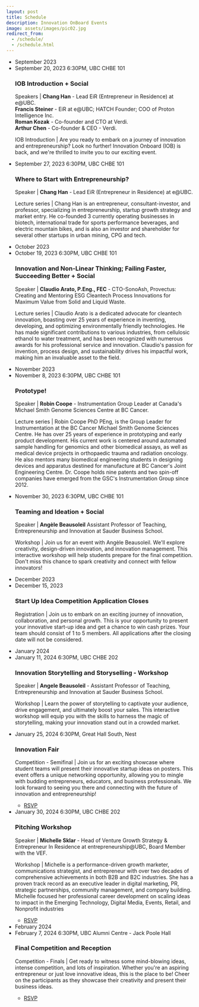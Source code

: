 ```yaml
---
layout: post
title: Schedule
description: Innovation OnBoard Events
image: assets/images/pic02.jpg
redirect_from:
  - /schedule/
  - /schedule.html
---
```


<div class="row">
        <div class="12u$(small)">
            <ul class="timeline">
                <li class="timeline-item period">
                    <div class="timeline-info"></div>
                    <div class="timeline-marker-i"></div>
                    <div class="timeline-content">
                        <span class="button timeline-title header-inner">September 2023</span>
                    </div>
                </li>
                <li class="timeline-item">
                    <div class="timeline-info">
                        <span>September 20, 2023</span>
                      <span class="timeline-time">6:30PM, UBC CHBE 101</span>
                    </div>
                    <div class="timeline-marker"></div>
                    <div class="timeline-content">
                        <h3 class="timeline-title">IOB Introduction + Social</h3>
                        <p>
                            <span class="timeline-desc">Speakers</span> | <b>Chang Han</b> - Lead EiR (Entrepreneur in Residence) at e@UBC.<br>
                            <b>Francis Steiner</b> - EiR at e@UBC; HATCH Founder; COO of Proton Intelligence Inc.<br>
                            <b>Roman Kozak</b> - Co-founder and CTO at Verdi.<br>
                            <b>Arthur Chen</b> - Co-founder & CEO - Verdi.
                        </p>
                    </div>
                      <p><span class="timeline-desc">IOB Introduction</span>  | Are you ready to embark on a journey of innovation and entrepreneurship? Look no further! Innovation Onboard (IOB) is back, and we're thrilled to invite you to our exciting event.</p>
                </li>
                <li class="timeline-item">
                    <div class="timeline-info">
                        <span>September 27, 2023</span>
                        <span class="timeline-time">6:30PM, UBC CHBE 101</span>
                    </div>
                    <div class="timeline-marker"></div>
                    <div class="timeline-content">
                        <h3 class="timeline-title"> Where to Start with Entrepreneurship?</h3>
                         <p><span class="timeline-desc">Speaker</span> | <b>Chang Han</b> - Lead EiR (Entrepreneur in Residence) at e@UBC.</p>
                        <p><span class="timeline-desc">Lecture series</span> | Chang Han is an entrepreneur, consultant-investor, and professor, specializing in entrepreneurship, startup growth strategy and market entry. He co-founded 3 currently operating businesses in biotech, international trade for sports performance beverages, and electric mountain bikes, and is also an investor and shareholder for several other startups in urban mining, CPG and tech.
                        </p>
                          <!-- <ul class="actions">
                    <li><a href="https://www.eventbrite.ca/e/where-to-start-with-entrepreneurship-tickets-720538248297?aff=oddtdtcreator" target="_blank" class="button special fit">RSVP</a></li>
                        </ul> -->
                    </div>
                     </li>
                <li class="timeline-item period">
                    <div class="timeline-info"></div>
                    <div class="timeline-marker"></div>
                    <div class="timeline-content">
                        <span class="button timeline-title header-inner">October 2023</span>
                    </div>
                </li>
                <li class="timeline-item">
                    <div class="timeline-info">
                        <span>October 19, 2023</span>
                        <span class="timeline-time">6:30PM, UBC CHBE 101</span>
                    </div>
                    <div class="timeline-marker"></div>
                    <div class="timeline-content">
                        <h3 class="timeline-title">Innovation and Non-Linear Thinking; Failing Faster, Succeeding Better + Social </h3>
                         <p><span class="timeline-desc">Speaker</span> | <b>Claudio Arato, P.Eng., FEC</b> - CTO-SonoAsh, Provectus: Creating and Mentoring ESG Cleantech Process Innovations for Maximum Value from Solid and Liquid Waste.</p>
                        <p><span class="timeline-desc">Lecture series</span> | Claudio Arato is a dedicated advocate for cleantech innovation, boasting over 25 years of experience in inventing, developing, and optimizing environmentally friendly technologies. He has made significant contributions to various industries, from cellulosic ethanol to water treatment, and has been recognized with numerous awards for his professional service and innovation. Claudio's passion for invention, process design, and sustainability drives his impactful work, making him an invaluable asset to the field.</p>
                           <!-- <ul class="actions">
                    <li><a href="https://www.eventbrite.ca/e/innovation-and-non-linear-thinking-social-and-pizza-tickets-727026875957?aff=oddtdtcreator" target="_blank" class="button special fit">RSVP</a></li>
                        </ul> -->
                        </div>
                </li>
                <!-- <li class="timeline-item">
                    <div class="timeline-info">
                        <span>October 26, 2023</span>
                        <span class="timeline-time">6:00PM, UBC CHBE 202</span>
                    </div>
                    <div class="timeline-marker"></div>
                    <div class="timeline-content">
                        <h3 class="timeline-title">Innovation and Non-Linear Thinking; Failing Faster, Succeeding Better</h3>
                         <p>Coming Soon...</p>
                        <p><span class="timeline-desc"> Mentor and student mixer</span> | So you want to start your venture tackling an important problem, but don't know where to find the challenges?  Or, perhaps, you are looking to mingle  with industry professionals and fellow-entrepreneurs? Then the Mentor and Student Mixer is just for you! The night will consist of some ice breaker events such as "speed dating" sessions between mentors and students  followed up by a networking session with full catering and drinks provided. At the sesion, invited professionals will share their ideas and challenges they experience in their industry. </p>
                    </div>
                </li> -->
                <li class="timeline-item period">
                    <div class="timeline-info"></div>
                    <div class="timeline-marker"></div>
                    <div class="timeline-content">
                        <span class="button timeline-title header-inner">November 2023</span>
                    </div>
                </li>
                <li class="timeline-item">
                    <div class="timeline-info">
                        <span>November 8, 2023</span>
                         <span class="timeline-time">6:30PM, UBC CHBE 101</span>
                    </div>
                    <div class="timeline-marker"></div>
                    <div class="timeline-content">
                        <h3 class="timeline-title">Prototype!</h3>
                       <p><span class="timeline-desc">Speaker</span> | <b>Robin Coope</b> - Instrumentation Group Leader at Canada's Michael Smith Genome Sciences Centre at BC Cancer.</p>
                        <p><span class="timeline-desc">Lecture series</span> | Robin Coope PhD PEng, is the Group Leader for Instrumentation at the BC Cancer Michael Smith Genome Sciences Centre. He has over 25 years of experience in prototyping and early product development. His current work is centered around automated sample handling for genomics and other biomedical assays, as well as medical device projects in orthopaedic trauma and radiation oncology. He also mentors many biomedical engineering students in designing devices and apparatus destined for manufacture at BC Cancer's Joint Engineering Centre. Dr. Coope holds nine patents and two spin-off companies have emerged from the GSC's Instrumentation Group since 2012.</p> 
                          <!-- <ul class="actions">
                    <li><a href="https://www.eventbrite.ca/e/prototyping-for-products-and-instrumentation-tickets-727044588937?aff=oddtdtcreator" target="_blank" class="button special fit">RSVP</a></li>
                        </ul> -->
                    </div>
                </li>
                 <li class="timeline-item">
                    <div class="timeline-info">
                        <span>November 30, 2023</span>
                         <span class="timeline-time">6:30PM, UBC CHBE 101</span>
                    </div>
                    <div class="timeline-marker"></div>
                    <div class="timeline-content">
                        <h3 class="timeline-title">Teaming and Ideation + Social</h3>
                       <p><span class="timeline-desc">Speaker</span> | <b>Angèle Beausoleil</b> Assistant Professor of Teaching, Entrepreneurship and Innovation at Sauder Business School.</p>
                        <p><span class="timeline-desc">Workshop</span> | Join us for an event with Angèle Beausoleil. We'll explore creativity, design-driven innovation, and innovation management. This interactive workshop will help students prepare for the final competition. Don't miss this chance to spark creativity and connect with fellow innovators! </p> 
                          <!-- <ul class="actions">
                    <li><a href="https://www.eventbrite.ca/e/teaming-and-ideation-tickets-748077238157?aff=oddtdtcreator" target="_blank" class="button special fit">RSVP</a></li>
                        </ul> -->
                    </div>
                </li>
                <!-- <li class="timeline-item">
                    <div class="timeline-info">
                        <span>November 30, 2023</span>
                    </div>
                    <div class="timeline-marker"></div>
                    <div class="timeline-content">
                        <h3 class="timeline-title"><b>Start Up Idea Competition Application Closes</b></h3>
                        <p><span class="timeline-desc">Registration</span> | Join us to embark on an exciting journey of innovation, collaboration, and personal growth. This is your chance to present your innovative start-up idea and win cash prizes. Your team should consist of 1 to 5 members. All applications after the closing date will not be considered.</p>
                         <ul class="actions">
                    <li><a href="https://docs.google.com/forms/d/e/1FAIpQLSfkHvjyR-NZ-VncQWREHw_tvhDVlANN-Ga6i-bJKWxluCebdw/viewform" target="_blank" class="button special fit">Register</a></li>
                        </ul>
                    </div> -->
                <!-- </li>
                <li class="timeline-item">
                    <div class="timeline-info">
                        <span>November 16, 2023</span>
                        <span class="timeline-time">5PM, UBC CHBE 202</span>
                    </div>
                    <div class="timeline-marker"></div>
                    <div class="timeline-content">
                        <h3 class="timeline-title">UBC Entrepeneur Speaker Series + Social; Female Led Ventures</h3>
                        <p>Coming Soon...</p>
                    </div>
                </li>
                 <li class="timeline-item">
                    <div class="timeline-info">
                        <span>November 30, 2023</span>
                        <span class="timeline-time">5PM, UBC CHBE 202</span>
                    </div>
                    <div class="timeline-marker"></div>
                    <div class="timeline-content">
                        <h3 class="timeline-title">Prototype!</h3>
                        <p>Coming Soon...</p>
                    </div>
                </li> -->
                 <li class="timeline-item period">
                    <div class="timeline-info"></div>
                    <div class="timeline-marker"></div>
                    <div class="timeline-content">
                        <span class="button timeline-title header-inner">December 2023</span>
                    </div>
                </li> 
                <!-- <li class="timeline-item">
                    <div class="timeline-info">
                        <span>December 7, 2023</span>
                        <span class="timeline-time">6:30PM, UBC CHBE 101</span>
                    </div>
                    <div class="timeline-marker"></div>
                    <div class="timeline-content">
                        <h3 class="timeline-title">Intellectual Property</h3>
                        <p><span class="timeline-desc">Speaker</span> | <b>Cynthia Shippman</b> - Industrial Technology Advisor at National Research Council Canada.</p>
                        <p><span class="timeline-desc">Lecture series</span> | Learn the basics about intellectual property including associated costs, why you need it and why it's important. Learn how to properly read, understand and "go-around" the patent claims. Cynthia, Avigilon's Intellectual Property Manager, brings over 20 years of experience in innovation management, intellectual property strategy, and research. Prior to her role at Avigilon in 2015, she served as an in-house patent agent at SWITCH Materials, UBC's University-Industry Liaison Office, and Gowlings law firm. Cynthia's contributions at UBC led to the founding of several spinoff companies, and she is a recognized IP Discussion Leader, speaker, and Canadian and US-registered Patent Agent.</p>
                        <ul class="actions">
                    <li><a href="https://www.eventbrite.ca/e/intellectual-property-tickets-727049363217?aff=oddtdtcreator" target="_blank" class="button special fit">RSVP</a></li>
                        </ul>
                    </div>
                </li> -->
                  <li class="timeline-item">
                    <div class="timeline-info">
                        <span>December 15, 2023</span>
                    </div>
                    <div class="timeline-marker"></div>
                    <div class="timeline-content">
                        <h3 class="timeline-title"><b>Start Up Idea Competition Application Closes</b></h3>
                        <p><span class="timeline-desc">Registration</span> | Join us to embark on an exciting journey of innovation, collaboration, and personal growth. This is your opportunity to present your innovative start-up idea and get a chance to win cash prizes. Your team should consist of 1 to 5 members. All applications after the closing date will not be considered.</p>
                         <!-- <ul class="actions">
                    <li><a href="https://docs.google.com/forms/d/e/1FAIpQLSfkHvjyR-NZ-VncQWREHw_tvhDVlANN-Ga6i-bJKWxluCebdw/viewform" target="_blank" class="button special fit">Register</a></li>
                        </ul> -->
                    </div>
                    </li>
                <li class="timeline-item period">
                    <div class="timeline-info"></div>
                    <div class="timeline-marker"></div>
                    <div class="timeline-content">
                        <span class="button timeline-title header-inner">January 2024</span>
                    </div>
                </li>
                  <li class="timeline-item">
                    <div class="timeline-info">
                        <span>January 11, 2024</span>
			    <span class="timeline-time">6:30PM, UBC CHBE 202</span>
                    </div>
                    <div class="timeline-marker"></div>
                    <div class="timeline-content">
                        <h3 class="timeline-title">Innovation Storytelling and Storyselling - Workshop</h3>
                       <p><span class="timeline-desc">Speaker</span> | <b>Angele Beausoleil</b> - Assistant Professor of Teaching, Entrepreneurship and Innovation at Sauder Business School.</p>
                        <p><span class="timeline-desc">Workshop</span> | Learn the power of storytelling to captivate your audience, drive engagement, and ultimately boost your sales. This interactive workshop will equip you with the skills to harness the magic of storytelling, making your innovation stand out in a crowded market.
                        </p>
                        <!-- <ul class="actions">
                    <li><a href="https://www.eventbrite.ca/e/where-to-start-with-entrepreneurship-tickets-720538248297?aff=oddtdtcreator" target="_blank" class="button special fit">RSVP</a></li>
                        </ul> -->
                    </div>
                </li> 
                 <li class="timeline-item">
                    <div class="timeline-info">
                        <span>January 25, 2024</span>
			    <span class="timeline-time">6:30PM, Great Hall South, Nest</span>
                    </div>
                    <div class="timeline-marker"></div>
                    <div class="timeline-content">
                        <h3 class="timeline-title">Innovation Fair</h3>
                        <p><span class="timeline-desc">Competition - Semifinal</span> | Join us for an exciting showcase where student teams will present their innovative startup ideas on posters. This event offers a unique networking opportunity, allowing you to mingle with budding entrepreneurs, educators, and business professionals. We look forward to seeing you there and connecting with the future of innovation and entrepreneurship!
                        </p>
                        <ul class="actions">
                    <li><a href="https://www.eventbrite.com/e/innovation-fair-tickets-772363137937?aff=oddtdtcreator" target="_blank" class="button special fit">RSVP</a></li>
                        </ul>
                    </div>
                </li>
                 <li class="timeline-item">
                    <div class="timeline-info">
                        <span>January 30, 2024</span>
			    <span class="timeline-time">6:30PM, UBC CHBE 202</span>
                    </div>
                    <div class="timeline-marker"></div>
                    <div class="timeline-content">
                        <h3 class="timeline-title">Pitching Workshop</h3>
                        <p><span class="timeline-desc">Speaker</span> | <b>Michelle Sklar</b> - Head of Venture Growth Strategy & Entrepreneur In Residence at entrepreneurship@UBC, Board Member with the VEF.</p>
                        <p><span class="timeline-desc">Workshop</span> | Michelle is a performance-driven growth marketer, communications strategist, and entrepreneur with over two decades of comprehensive achievements in both B2B and B2C industries. She has a proven track record as an executive leader in digital marketing, PR, strategic partnerships, community management, and company building. Michelle focused her professional career development on scaling ideas to impact in the Emerging Technology, Digital Media, Events, Retail, and Nonprofit industries
                        </p>
                        <ul class="actions">
                    <li><a href="https://www.eventbrite.ca/e/pitching-workshop-tickets-797980520217?aff=ebdsoporgprofile" target="_blank" class="button special fit">RSVP</a></li>
                        </ul>
                    </div>
                </li>
                <li class="timeline-item period">
                    <div class="timeline-info"></div>
                    <div class="timeline-marker"></div>
                    <div class="timeline-content">
                        <span class="button timeline-title header-inner">February 2024</span>
                    </div>
                </li>
                <li class="timeline-item">
                    <div class="timeline-info">
                        <span>February 7, 2024</span>
			<span class="timeline-time">6:30PM, UBC Alumni Centre - Jack Poole Hall</span>
                    </div>
                    <div class="timeline-marker"></div>
                    <div class="timeline-content">
                        <h3 class="timeline-title"><b>Final Competition and Reception</b></h3>
                        <p><span class="timeline-desc">Competition - Finals</span> | Get ready to witness some mind-blowing ideas, intense competition, and lots of inspiration. Whether you're an aspiring entrepreneur or just love innovative ideas, this is the place to be! Cheer on the participants as they showcase their creativity and present their business ideas.
                        </p>
                           <ul class="actions">
                    <li><a href="https://www.eventbrite.ca/e/pitch-competition-tickets-772369948307?aff=ebdsoporgprofile" target="_blank" class="button special fit">RSVP</a></li>
                        </ul>
                    </div>
                </li>
            <!-- </ul>
        </div>
    </div> -->

